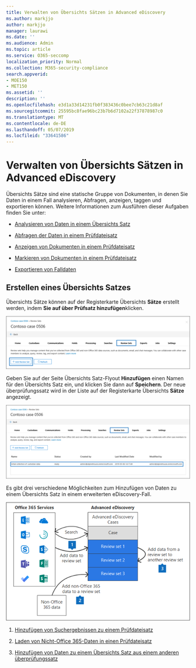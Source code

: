 ```yaml
---
title: Verwalten von Übersichts Sätzen in Advanced eDiscovery
ms.author: markjjo
author: markjjo
manager: laurawi
ms.date: ''
ms.audience: Admin
ms.topic: article
ms.service: O365-seccomp
localization_priority: Normal
ms.collection: M365-security-compliance
search.appverid:
- MOE150
- MET150
ms.assetid: ''
description: ''
ms.openlocfilehash: e3d1a33d14231fb0f383436c0bee7cb63c21d8af
ms.sourcegitcommit: 25595bc8fae96bc23b7b6d7102a22f37878987c0
ms.translationtype: MT
ms.contentlocale: de-DE
ms.lasthandoff: 05/07/2019
ms.locfileid: "33641586"
---
```

# <a name="manage-review-sets-in-advanced-ediscovery"></a>Verwalten von Übersichts Sätzen in Advanced eDiscovery

Übersichts Sätze sind eine statische Gruppe von Dokumenten, in denen Sie Daten in einem Fall analysieren, Abfragen, anzeigen, taggen und exportieren können. Weitere Informationen zum Ausführen dieser Aufgaben finden Sie unter:

- [Analysieren von Daten in einem Übersichts Satz](analyzing-data-in-review-set.md)

- [Abfragen der Daten in einem Prüfdateisatz](review-set-search.md)

- [Anzeigen von Dokumenten in einem Prüfdateisatz](view-documents-in-review-set.md)

- [Markieren von Dokumenten in einem Prüfdateisatz](tagging-documents.md)

- [Exportieren von Falldaten](exporting-data-ediscover20.md)

## <a name="create-a-review-set"></a>Erstellen eines Übersichts Satzes

Übersichts Sätze können auf der Registerkarte Übersichts **Sätze** erstellt werden, indem **Sie auf über Prüfsatz hinzufügen**klicken.

![Übersichts Satz hinzufügen](../media/f45c51d9-585d-47d1-b7fb-0288715e0b6a.png)

Geben Sie auf der Seite Übersichts Satz-Flyout **Hinzufügen** einen Namen für den Übersichts Satz ein, und klicken Sie dann auf **Speichern**.  Der neue überprüfungssatz wird in der Liste auf der Registerkarte Übersichts **Sätze** angezeigt.

![Neuer Übersichts Satz auf der Registerkarte "überarbeiten"](../media/AeDnewreviewset.png)

Es gibt drei verschiedene Möglichkeiten zum Hinzufügen von Daten zu einem Übersichts Satz in einem erweiterten eDiscovery-Fall.

![Drei Möglichkeiten zum Hinzufügen zu einem Übersichts-Sets](../media/1f1f4efd-c03b-4255-bc3d-df358e56549c.png)

1. [Hinzufügen von Suchergebnissen zu einem Prüfdateisatz](add-data-to-review-set.md)

2. [Laden von Nicht-Office 365-Daten in einen Prüfdateisatz](load-non-office365-data.md)

3. [Hinzufügen von Daten zu einem Übersichts Satz aus einem anderen überprüfungssatz](add-data-to-review-set-from-another-review-set.md)